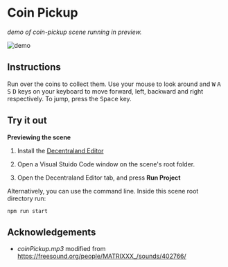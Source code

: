 # Coin Pickup

_demo of coin-pickup scene running in preview._

![demo](https://github.com/decentraland-scenes/coin-pickup/blob/master/screenshots/coin-pickup.gif)

## Instructions

Run over the coins to collect them. Use your mouse to look around and <kbd>W</kbd> <kbd>A</kbd> <kbd>S</kbd> <kbd>D</kbd> keys on your keyboard to move forward, left, backward and right respectively. To jump, press the <kbd>Space</kbd> key.

## Try it out

**Previewing the scene**

1. Install the [Decentraland Editor](https://docs.decentraland.org/creator/development-guide/sdk7/editor/)

2. Open a Visual Stuido Code window on the scene's root folder.

3. Open the Decentraland Editor tab, and press **Run Project**

Alternatively, you can use the command line. Inside this scene root directory run:

```
npm run start
```

## Acknowledgements

- _coinPickup.mp3_ modified from https://freesound.org/people/MATRIXXX_/sounds/402766/
